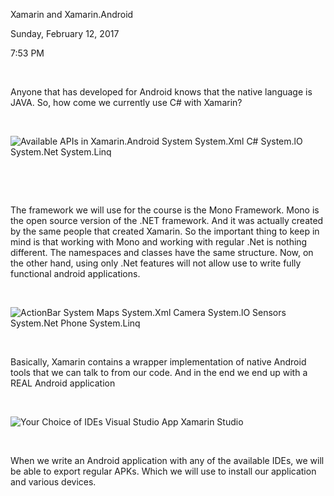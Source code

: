 Xamarin and Xamarin.Android

Sunday, February 12, 2017

7:53 PM

 

Anyone that has developed for Android knows that the native language is JAVA. So, how come we currently use C# with Xamarin?

 

![Available APIs in Xamarin.Android System System.Xml C# System.lO System.Net System.Linq ](001_Xamarin_and_Xamarin.Android_000.png)

 

 

The framework we will use for the course is the Mono Framework. Mono is the open source version of the .NET framework. And it was actually created by the same people that created Xamarin. So the important thing to keep in mind is that working with Mono and working with regular .Net is nothing different. The namespaces and classes have the same structure. Now, on the other hand, using only .Net features will not allow use to write fully functional android applications.

 

![ActionBar System Maps System.Xml Camera System.lO Sensors System.Net Phone System.Linq ](001_Xamarin_and_Xamarin.Android_001.png)

 

Basically, Xamarin contains a wrapper implementation of native Android tools that we can talk to from our code. And in the end we end up with a REAL Android application

 

![Your Choice of IDEs Visual Studio App Xamarin Studio ](001_Xamarin_and_Xamarin.Android_002.png)

 

When we write an Android application with any of the available IDEs, we will be able to export regular APKs. Which we will use to install our application and various devices.

 

 
